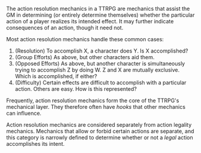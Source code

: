 The action resolution mechanics in a TTRPG are mechanics that assist the GM
in determining (or entirely determine themselves) whether the particular action
of a player realizes its intended effect. It may further indicate consequences
of an action, though it need not.

Most action resolution mechanics handle these common cases:
1. (Resolution) To accomplish X, a character does Y. Is X accomplished?
2. (Group Efforts) As above, but other characters aid them.
3. (Opposed Efforts) As above, but another character is simultaneously trying
	 to accomplish Z by doing W. Z and X are mutually exclusive. Which is
	 accomplished, if either?
4. (Difficulty) Certain effects are difficult to accomplish with a particular
   action. Others are easy. How is this represented?

Frequently, action resolution mechanics form the core of the TTRPG's mechanical
layer. They therefore often have *hooks* that other mechanics can influence.

Action resolution mechanics are considered separately from action legality
mechanics. Mechanics that allow or forbid certain actions are separate, and this
category is narrowly defined to determine whether or not a *legal* action
accomplishes its intent.
